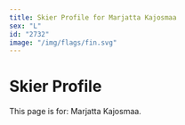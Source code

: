 ```yaml
---
title: Skier Profile for Marjatta Kajosmaa
sex: "L"
id: "2732"
image: "/img/flags/fin.svg" 
---
```


# Skier Profile

This page is for: Marjatta Kajosmaa.
    
